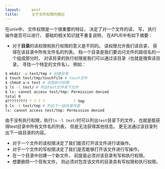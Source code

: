 ```yaml
---
layout:     post
title:      关于文件权限的摘记
---
```


在unix中， 文件权限是一个很重要的特征， 决定了对一个文件的读， 写， 执行操作是否可以进行， 基础的相关知识就不重复说明， 在APUE中有如下摘要：

* 对于**目录**的读权限和执行权限的意义是不同的。 读权限允许我们读目录， 获得在该目录中所有文件名的列表。 档一个目录是我们要访问文件的路径名的一个组成部分时， 对该目录的执行权限是我们可以通过该目录（也就是搜索该目录， 寻找一个特定的文件名）。 例如： 

```bash 
$ mkdir -p test/tmp # 创建目录
$ touch test/tmp/touchfile # touch文件
$ chmod a-x test # 去除执行权限
$ ls -l test/ # 列出test文件夹下文件
$ ls: cannot access test/tmp: Permission denied
total 0
d????????? ? ? ? ?             ? tmp
$ ls -l test/tmp # 列出下一级目录内容
ls: cannot access test/tmp: Permission denied
```

由于没有执行权限，执行`ls -l test/`时可以列出`test`目录下的文件， 也就是能获得test目录中所有文件名的列表， 但是无法获得其他信息。 更无法通过该目录列出下一级目录的内容。

* 对于一个文件的读权限决定了我们能否打开该文件进行读操作。 
* 对于一个文件的写权限决定了我们是否能够打开该文件进行写操作。
* 在一个目录中创建一个新文件， 前提是必须对该目录有写和执行权限。
* 想要删除一个现有文件， 则必须对包含该文件的目录具有写权限和执行权限。
